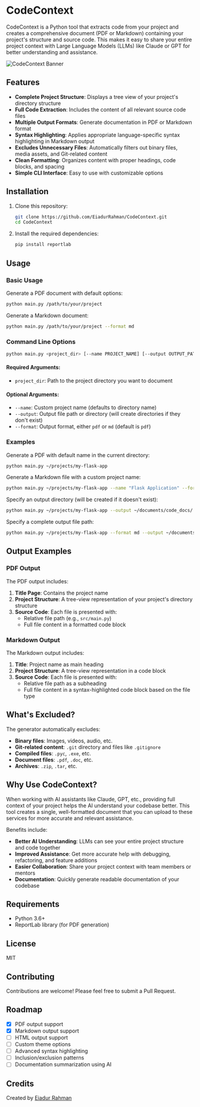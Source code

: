 # CodeContext

CodeContext is a Python tool that extracts code from your project and creates a comprehensive document (PDF or Markdown) containing your project's structure and source code. This makes it easy to share your entire project context with Large Language Models (LLMs) like Claude or GPT for better understanding and assistance.

![CodeContext Banner](https://github.com/EiadurRahman/CodeContext/raw/main/assets/banner.png)

## Features

- **Complete Project Structure**: Displays a tree view of your project's directory structure
- **Full Code Extraction**: Includes the content of all relevant source code files
- **Multiple Output Formats**: Generate documentation in PDF or Markdown format
- **Syntax Highlighting**: Applies appropriate language-specific syntax highlighting in Markdown output
- **Excludes Unnecessary Files**: Automatically filters out binary files, media assets, and Git-related content
- **Clean Formatting**: Organizes content with proper headings, code blocks, and spacing
- **Simple CLI Interface**: Easy to use with customizable options

## Installation

1. Clone this repository:
   ```bash
   git clone https://github.com/EiadurRahman/CodeContext.git
   cd CodeContext
   ```

2. Install the required dependencies:
   ```bash
   pip install reportlab
   ```

## Usage

### Basic Usage

Generate a PDF document with default options:
```bash
python main.py /path/to/your/project
```

Generate a Markdown document:
```bash
python main.py /path/to/your/project --format md
```

### Command Line Options

```bash
python main.py <project_dir> [--name PROJECT_NAME] [--output OUTPUT_PATH] [--format {pdf,md}]
```

#### Required Arguments:
- `project_dir`: Path to the project directory you want to document

#### Optional Arguments:
- `--name`: Custom project name (defaults to directory name)
- `--output`: Output file path or directory (will create directories if they don't exist)
- `--format`: Output format, either `pdf` or `md` (default is `pdf`)

### Examples

Generate a PDF with default name in the current directory:
```bash
python main.py ~/projects/my-flask-app
```

Generate a Markdown file with a custom project name:
```bash
python main.py ~/projects/my-flask-app --name "Flask Application" --format md
```

Specify an output directory (will be created if it doesn't exist):
```bash
python main.py ~/projects/my-flask-app --output ~/documents/code_docs/
```

Specify a complete output file path:
```bash
python main.py ~/projects/my-flask-app --format md --output ~/documents/code_docs/flask_app.md
```

## Output Examples

### PDF Output

The PDF output includes:
1. **Title Page**: Contains the project name
2. **Project Structure**: A tree-view representation of your project's directory structure
3. **Source Code**: Each file is presented with:
   - Relative file path (e.g., `src/main.py`)
   - Full file content in a formatted code block


### Markdown Output

The Markdown output includes:
1. **Title**: Project name as main heading
2. **Project Structure**: A tree-view representation in a code block
3. **Source Code**: Each file is presented with:
   - Relative file path as a subheading
   - Full file content in a syntax-highlighted code block based on the file type


## What's Excluded?

The generator automatically excludes:
- **Binary files**: Images, videos, audio, etc.
- **Git-related content**: `.git` directory and files like `.gitignore`
- **Compiled files**: `.pyc`, `.exe`, etc.
- **Document files**: `.pdf`, `.doc`, etc.
- **Archives**: `.zip`, `.tar`, etc.

## Why Use CodeContext?

When working with AI assistants like Claude, GPT, etc., providing full context of your project helps the AI understand your codebase better. This tool creates a single, well-formatted document that you can upload to these services for more accurate and relevant assistance.

Benefits include:
- **Better AI Understanding**: LLMs can see your entire project structure and code together
- **Improved Assistance**: Get more accurate help with debugging, refactoring, and feature additions
- **Easier Collaboration**: Share your project context with team members or mentors
- **Documentation**: Quickly generate readable documentation of your codebase

## Requirements

- Python 3.6+
- ReportLab library (for PDF generation)

## License

MIT

## Contributing

Contributions are welcome! Please feel free to submit a Pull Request.

## Roadmap

- [x] PDF output support
- [x] Markdown output support
- [ ] HTML output support
- [ ] Custom theme options
- [ ] Advanced syntax highlighting
- [ ] Inclusion/exclusion patterns
- [ ] Documentation summarization using AI

## Credits

Created by [Eiadur Rahman](https://github.com/EiadurRahman)